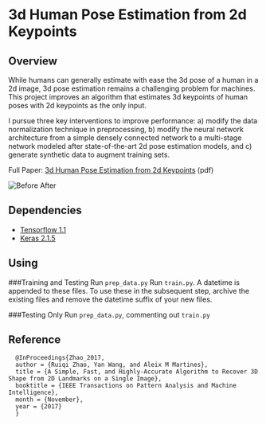 # 3d Human Pose Estimation from 2d Keypoints



## Overview

While humans can generally estimate with ease the 3d pose of a human in a 2d image, 3d pose estimation remains a challenging problem for machines. This project improves an algorithm that estimates 3d keypoints of human poses with 2d keypoints as the only input.

I pursue three key interventions to improve performance: a) modify the data normalization technique in preprocessing, b) modify the neural network architecture from a simple densely connected network to a multi-stage network modeled after state-of-the-art 2d pose estimation models, and c) generate synthetic data to augment training sets.

Full Paper: [3d Human Pose Estimation from 2d Keypoints](https://github.com/rludlow/3d-pose-2d-keypoints/blob/present/Ludlow_3d_pose_2d_keypoints.pdf) (pdf)

![Before After](https://github.com/rludlow/3d-pose-2d-keypoints/blob/present/utils/pose_before_after_colors.png)

## Dependencies
- [Tensorflow 1.1](https://www.tensorflow.org/)
- [Keras 2.1.5](https://keras.io/)  

## Using

###Training and Testing
Run `prep_data.py`
Run `train.py`. A datetime is appended to these files. To use these in the subsequent step, archive the existing files and remove the datetime suffix of your new files.

###Testing Only
Run `prep_data.py`, commenting out
`train.py`

## Reference

	  @InProceedings{Zhao_2017,
	  author = {Ruiqi Zhao, Yan Wang, and Aleix M Martines},
	  title = {A Simple, Fast, and Highly-Accurate Algorithm to Recover 3D Shape from 2D Landmarks on a Single Image},
	  booktitle = {IEEE Transactions on Pattern Analysis and Machine Intelligence},
	  month = {November},
	  year = {2017}
	  }
